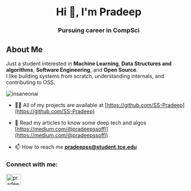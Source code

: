 <h1 align="center">Hi 👋, I'm Pradeep</h1>
<h3 align="center">Pursuing career in CompSci</h3>

## About Me

Just a student interested in **Machine Learning**, **Data Structures and algorithms**, **Software Engineering**, and **Open Source**.  
I like building systems from scratch, understanding internals, and contributing to OSS.

<p align="left"> <img src="https://komarev.com/ghpvc/?username=insaneonai&label=Profile%20views&color=0e75b6&style=flat" alt="insaneonai" /> </p>

- 👨‍💻 All of my projects are available at [https://github.com/SS-Pradeep](https://github.com/SS-Pradeep)
  
- 🧠 Read my articles to know some deep tech and algos [https://medium.com/@pradeepssoffl](https://medium.com/@pradeepssoffl)

- 📫 How to reach me **pradeepss@student.tce.edu**


<h3 align="left">Connect with me:</h3>
<p align="left">
<a href="https://www.linkedin.com/in/pradeepss25" target="blank"><img align="center" src="https://raw.githubusercontent.com/rahuldkjain/github-profile-readme-generator/master/src/images/icons/Social/linked-in-alt.svg" alt="pradeepss" height="30" width="40" /></a>
</p>
